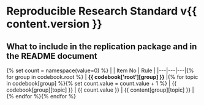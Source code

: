 # Reproducible Research Standard v{{ content.version }}
## What to include in the replication package and in the README document

{% set count = namespace(value=0) %}
| | Item No | Rule | 
|---|---|---|{% for group in codebook.root %}
| **{{ codebook['root'][group] }}** |{% for topic in codebook[group] %}{% set count.value = count.value + 1 %}
| {{ codebook[group][topic] }} | {{ count.value }} | {{ content[group][topic] }} | {% endfor %}{% endfor %}
